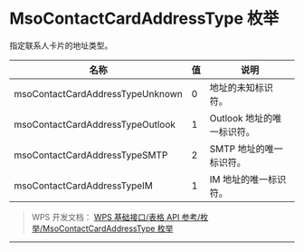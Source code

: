 # MsoContactCardAddressType 枚举

指定联系人卡片的地址类型。

| 名称                             | 值  | 说明                       |
|----------------------------------|-----|----------------------------|
| msoContactCardAddressTypeUnknown | 0   | 地址的未知标识符。         |
| msoContactCardAddressTypeOutlook | 1   | Outlook 地址的唯一标识符。 |
| msoContactCardAddressTypeSMTP    | 2   | SMTP 地址的唯一标识符。    |
| msoContactCardAddressTypeIM      | 1   | IM 地址的唯一标识符。      |

> WPS 开发文档： [WPS 基础接口/表格 API 参考/枚举/MsoContactCardAddressType 枚举](https://qn.cache.wpscdn.cn/encs/doc/office_v19/topics/WPS%20%E5%9F%BA%E7%A1%80%E6%8E%A5%E5%8F%A3/%E8%A1%A8%E6%A0%BC%20API%20%E5%8F%82%E8%80%83/%E6%9E%9A%E4%B8%BE/MsoContactCardAddressType%20%E6%9E%9A%E4%B8%BE.html)

------------------------------------------------------------------------
